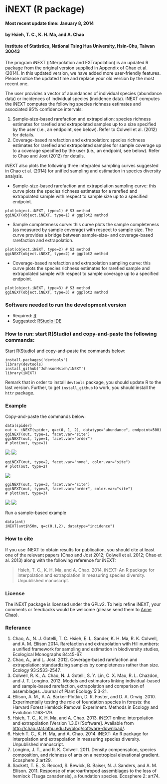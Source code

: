 iNEXT (R package)
=================

<h4>Most recent update time: January 8, 2014    </h4>
<h4>by Hsieh, T. C., K. H. Ma, and A. Chao    </h4>
<h4>Institute of Statistics, National Tsing Hua University, Hsin-Chu, Taiwan 30043 </h4>

The program iNEXT (iNterpolation and EXTrapolation) is an updated R
package from the original version supplied in Appendix of Chao et al.
(2014). In this updated version, we have added more user-friendly
features. Please notice the updated time and replace your old version by
the most recent one.

The user provides a vector of abundances of individual species
(abundance data) or incidences of individual species (incidence data).
iNEXT computes the iNEXT computes the following species richness
estimates and associated 95% confidence intervals:

1.  Sample-size-based rarefaction and extrapolation: species richness
    estimates for rarefied and extrapolated samples up to a size
    specified by the user (i.e., an endpoint, see below). Refer to
    Colwell et al. (2012) for details.
2.  Coverage-based rarefaction and extrapolation: species richness
    estimates for rarefied and extrapolated samples for sample coverage
    up to a coverage specified by the user (i.e., an endpoint, see
    below). Refer to Chao and Jost (2012) for details.

iNEXT also plots the following three integrated sampling curves
suggested in Chao et al. (2014) for unified sampling and estimation in
species diversity analysis.

-   Sample-size-based rarefaction and extrapolation sampling curve: this
    curve plots the species richness estimates for a rarefied and
    extrapolated sample with respect to sample size up to a specified
    endpoint.

<!-- -->

    plot(object.iNEXT, type=1) # S3 method
    ggiNEXT(object.iNEXT, type=1) # ggplot2 method

-   Sample completeness curve: this curve plots the sample completeness
    (as measured by sample coverage) with respect to sample size. The
    curve provides a bridge between sample-size- and coverage-based
    rarefaction and extrapolation.

<!-- -->

    plot(object.iNEXT, type=2) # S3 method
    ggiNEXT(object.iNEXT, type=2) # ggplot2 method

-   Coverage-based rarefaction and extrapolation sampling curve: this
    curve plots the species richness estimates for rarefied sample and
    extrapolated sample with respect to sample coverage up to a
    specified endpoint.

<!-- -->

    plot(object.iNEXT, type=3) # S3 method
    ggiNEXT(object.iNEXT, type=3) # ggplot2 method

### Software needed to run the development version

-   Required: [R](http://cran.rstudio.com/)
-   Suggested: [RStudio IDE](http://www.rstudio.com/ide/download/)

### How to run: start R(Studio) and copy-and-paste the following commands:

Start R(Studio) and copy-and-paste the commands below:

    install.packages('devtools')
    library(devtools)
    install_github('JohnsonHsieh/iNEXT')
    library(iNEXT)

Remark that in order to install `devtools` package, you should update R
to the last version. Further, to get `install_github` to work, you
should install the `httr` package.

### Example

Copy-and-paste the commands below:

    data(spider)
    out <- iNEXT(spider, q=c(0, 1, 2), datatype="abundance", endpoint=500)
    ggiNEXT(out, type=1, facet.var="site")
    ggiNEXT(out, type=1, facet.var="order")
    # plot(out, type=1) 

![](./README_files/figure-markdown_strict/ex1-1.png)
![](./README_files/figure-markdown_strict/ex1-2.png)

    ggiNEXT(out, type=2, facet.var="none", color.var="site")
    # plot(out, type=2)

![](./README_files/figure-markdown_strict/ex2-1.png)

    ggiNEXT(out, type=3, facet.var="site")
    ggiNEXT(out, type=3, facet.var="order", color.var="site")
    # plot(out, type=3)

![](./README_files/figure-markdown_strict/ex3-1.png)
![](./README_files/figure-markdown_strict/ex3-2.png)

Run a sample-based example

    data(ant)
    iNEXT(ant$h50m, q=c(0,1,2), datatype="incidence") 

### How to cite

If you use iNEXT to obtain results for publication, you should cite at
least one of the relevant papers (Chao and Jost 2012; Colwell et al.
2012; Chao et al. 2013) along with the following reference for iNEXT:

> Hsieh, T. C., K. H. Ma, and A. Chao. 2014. iNEXT: An R package for
> interpolation and extrapolation in measuring species diversity.
> Unpublished manuscript.

### License

The iNEXT package is licensed under the GPLv2. To help refine iNEXT,
your comments or feedbacks would be welcome (please send them to [Anne
Chao](chao@stat.nthu.edu.tw)).

### Referance

1.  Chao, A., N. J. Gotelli, T. C. Hsieh, E. L. Sander, K. H. Ma, R. K.
    Colwell, and A. M. Ellison 2014. Rarefaction and extrapolation with
    Hill numbers: a unified framework for sampling and estimation in
    biodiversity studies, Ecological Monographs 84:45-67.
2.  Chao, A., and L. Jost. 2012. Coverage-based rarefaction and
    extrapolation: standardizing samples by completeness rather than
    size. Ecology 93:2533-2547.
3.  Colwell, R. K., A. Chao, N. J. Gotelli, S. Y. Lin, C. X. Mao, R. L.
    Chazdon, and J. T. Longino. 2012. Models and estimators linking
    individual-based and sample-based rarefaction, extrapolation and
    comparison of assemblages. Journal of Plant Ecology 5:3-21.
4.  Ellison, A. M., A. A. Barker-Plotkin, D. R. Foster, and D. A. Orwig.
    2010. Experimentally testing the role of foundation species in
    forests: the Harvard Forest Hemlock Removal Experiment. Methods in
    Ecology and Evolution 1:168-179.
5.  Hsieh, T. C., K. H. Ma, and A. Chao. 2013. iNEXT online:
    interpolation and extrapolation (Version 1.3.0) [Software].
    Available from
    <http://chao.stat.nthu.edu.tw/blog/software-download/>.
6.  Hsieh T. C., K. H. Ma, and A. Chao. 2014. iNEXT: An R package for
    interpolation and extrapolation in measuring species diversity.
    Unpublished manuscript.
7.  Longino, J. T., and R. K. Colwell. 2011. Density compensation,
    species composition, and richness of ants on a neotropical
    elevational gradient. Ecosphere 2:art29.
8.  Sackett, T. E., S. Record, S. Bewick, B. Baiser, N. J. Sanders, and
    A. M. Ellison. 2011. Response of macroarthropod assemblages to the
    loss of hemlock (Tsuga canadensis), a foundation species. Ecosphere
    2: art74.
